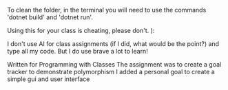 To clean the folder, in the terminal you will need to use the commands 'dotnet build' and 'dotnet run'.

Using this for your class is cheating, please don't. ):

I don't use AI for class assignments (if I did, what would be the point?) and type all my code. But I do use brave a lot to learn!


 Written for Programming with Classes
 The assignment was to create a goal tracker to demonstrate polymorphism
 I added a personal goal to create a simple gui and user interface
